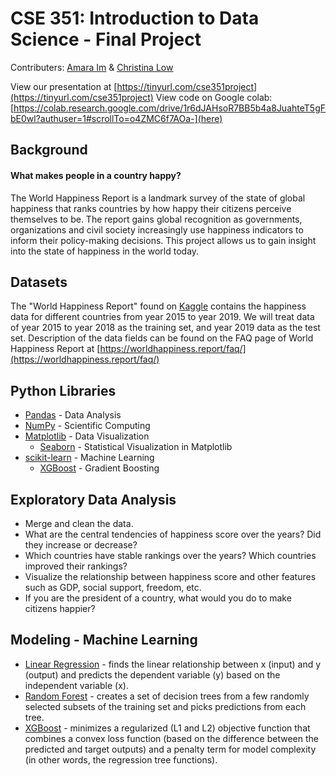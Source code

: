 # CSE 351: Introduction to Data Science - Final Project

Contributers: [Amara Im](https://github.com/amaraim22) & [Christina Low](https://github.com/christinalow)

View our presentation at [https://tinyurl.com/cse351project](https://tinyurl.com/cse351project)
View code on Google colab: [https://colab.research.google.com/drive/1r6dJAHsoR7BB5b4a8JuahteT5gFbE0wl?authuser=1#scrollTo=o4ZMC6f7AOa-](here)

## Background

#### What makes people in a country happy?

The World Happiness Report is a landmark survey of the state of global happiness that ranks countries by how happy their citizens perceive themselves to be. The report gains global recognition as governments, organizations and civil society increasingly use happiness indicators to inform their policy-making decisions. This project allows us to gain insight into the state of happiness in the world today.

## Datasets

The "World Happiness Report" found on [Kaggle](https://www.kaggle.com/datasets/unsdsn/world-happiness) contains the happiness data for different countries from year 2015 to year 2019. We will treat data of year 2015 to year 2018 as the training set, and year 2019 data as the test set. Description of the data fields can be found on the FAQ page of World Happiness Report at [https://worldhappiness.report/faq/](https://worldhappiness.report/faq/)

## Python Libraries

* [Pandas](https://pandas.pydata.org/) - Data Analysis
* [NumPy](https://numpy.org/) - Scientific Computing
* [Matplotlib](https://matplotlib.org/) - Data Visualization
  *   [Seaborn](https://github.com/mwaskom/seaborn) - Statistical Visualization in Matplotlib
* [scikit-learn](https://scikit-learn.org/stable/) - Machine Learning
  * [XGBoost](https://github.com/dmlc/xgboost) - Gradient Boosting

## Exploratory Data Analysis

* Merge and clean the data. 
* What are the central tendencies of happiness score over the years? Did they increase or decrease?
* Which countries have stable rankings over the years? Which countries improved their rankings?
* Visualize the relationship between happiness score and other features such as GDP, social support, freedom, etc.
* If you are the president of a country, what would you do to make citizens happier?

## Modeling - Machine Learning

* [Linear Regression](https://scikit-learn.org/stable/modules/generated/sklearn.linear_model.LinearRegression.html) - finds the linear relationship between x (input) and y (output) and predicts the dependent variable (y) based on the independent variable (x).
* [Random Forest](https://scikit-learn.org/stable/modules/generated/sklearn.ensemble.RandomForestClassifier.html) - creates a set of decision trees from a few randomly selected subsets of the training set and picks predictions from each tree.
* [XGBoost](https://xgboost.readthedocs.io/en/stable/) - minimizes a regularized (L1 and L2) objective function that combines a convex loss function (based on the difference between the predicted and target outputs) and a penalty term for model complexity (in other words, the regression tree functions).
